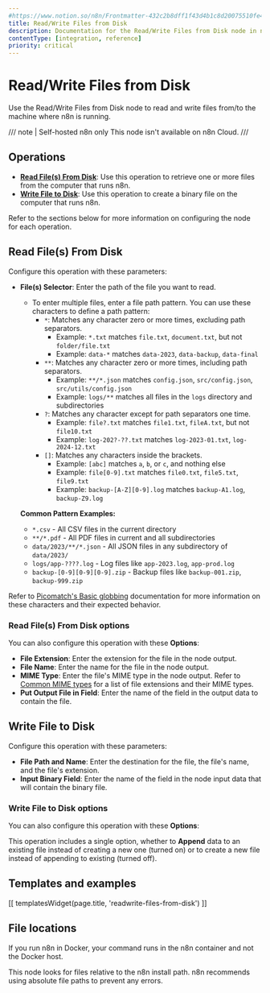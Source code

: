```yaml
---
#https://www.notion.so/n8n/Frontmatter-432c2b8dff1f43d4b1c8d20075510fe4
title: Read/Write Files from Disk
description: Documentation for the Read/Write Files from Disk node in n8n, a workflow automation platform. Includes guidance on usage, and links to examples.
contentType: [integration, reference]
priority: critical
---
```


# Read/Write Files from Disk

Use the Read/Write Files from Disk node to read and write files from/to the machine where n8n is running.

/// note | Self-hosted n8n only
This node isn't available on n8n Cloud.
///

## Operations

- [**Read File(s) From Disk**](#read-files-from-disk): Use this operation to retrieve one or more files from the computer that runs n8n.
- [**Write File to Disk**](#write-file-to-disk): Use this operation to create a binary file on the computer that runs n8n.

Refer to the sections below for more information on configuring the node for each operation.

## Read File(s) From Disk

Configure this operation with these parameters:

* **File(s) Selector**: Enter the path of the file you want to read.
	- To enter multiple files, enter a file path pattern. You can use these characters to define a path pattern:
		- `*`: Matches any character zero or more times, excluding path separators.
			- Example: `*.txt` matches `file.txt`, `document.txt`, but not `folder/file.txt`
			- Example: `data-*` matches `data-2023`, `data-backup`, `data-final`
		- `**`: Matches any character zero or more times, including path separators.
			- Example: `**/*.json` matches `config.json`, `src/config.json`, `src/utils/config.json`
			- Example: `logs/**` matches all files in the `logs` directory and subdirectories
		- `?`: Matches any character except for path separators one time.
			- Example: `file?.txt` matches `file1.txt`, `fileA.txt`, but not `file10.txt`
			- Example: `log-202?-??.txt` matches `log-2023-01.txt`, `log-2024-12.txt`
		- `[]`: Matches any characters inside the brackets.
			- Example: `[abc]` matches `a`, `b`, or `c`, and nothing else
			- Example: `file[0-9].txt` matches `file0.txt`, `file5.txt`, `file9.txt`
			- Example: `backup-[A-Z][0-9].log` matches `backup-A1.log`, `backup-Z9.log`

	**Common Pattern Examples:**
	- `*.csv` - All CSV files in the current directory
	- `**/*.pdf` - All PDF files in current and all subdirectories
	- `data/2023/**/*.json` - All JSON files in any subdirectory of `data/2023/`
	- `logs/app-????.log` - Log files like `app-2023.log`, `app-prod.log`
	- `backup-[0-9][0-9][0-9].zip` - Backup files like `backup-001.zip`, `backup-999.zip`

Refer to [Picomatch's Basic globbing](https://github.com/micromatch/picomatch#basic-globbing) documentation for more information on these characters and their expected behavior.

### Read File(s) From Disk options

You can also configure this operation with these **Options**:

* **File Extension**: Enter the extension for the file in the node output.
* **File Name**: Enter the name for the file in the node output.
* **MIME Type**: Enter the file's MIME type in the node output. Refer to [Common MIME types](https://developer.mozilla.org/en-US/docs/Web/HTTP/Basics_of_HTTP/MIME_types/Common_types) for a list of file extensions and their MIME types.
* **Put Output File in Field**: Enter the name of the field in the output data to contain the file.

## Write File to Disk

Configure this operation with these parameters:

* **File Path and Name**: Enter the destination for the file, the file's name, and the file's extension.
* **Input Binary Field**: Enter the name of the field in the node input data that will contain the binary file.

### Write File to Disk options

You can also configure this operation with these **Options**:

This operation includes a single option, whether to **Append** data to an existing file instead of creating a new one (turned on) or to create a new file instead of appending to existing (turned off).

## Templates and examples

<!-- see https://www.notion.so/n8n/Pull-in-templates-for-the-integrations-pages-37c716837b804d30a33b47475f6e3780 -->
[[ templatesWidget(page.title, 'readwrite-files-from-disk') ]]

## File locations

If you run n8n in Docker, your command runs in the n8n container and not the Docker host.

This node looks for files relative to the n8n install path. n8n recommends using absolute file paths to prevent any errors.
